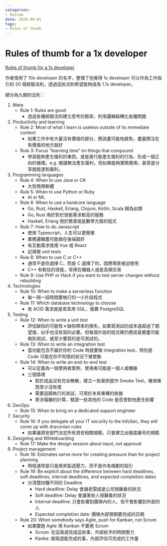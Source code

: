 ```yaml
---
categories:
- Review
date: 2020-09-01
tags:
- Rules of thumb
---
```


# Rules of thumb for a 1x developer

[Rules of thumb for a 1x developer](https://muldoon.cloud/programming/2020/04/17/programming-rules-thumb.html#rule-6-when-to-use-a-hardcore-language)

作者借用了 10x developer 的名字，整理了他覺得 1x developer 可以作為工作指引的 20 個經驗法則，透過這些法則希望能夠成為 1.1x developer。

總分為九類的法則：

1. Meta
   - Rule 1: Rules are good
     - 透過各種經驗法則建立思考的框架，利用邏輯結構化各種問題
2. Productivity and learning
   - Rule 2: Most of what I learn is useless outside of its immediate context
     - 如果工作中有大量沒有價值的部分，應該盡可能地避免，盡量關注在有價值的地方就好
   - Rule 3: Focus “learning time” on things that compound
     - 學習能夠產生複利的東西，或是進行能產生複利的行為，形成一個正向的循環。e.g. 閱讀無法產生複利，但如果能夠實際應用，甚至是分享就能達到複利。
3. Programming languages
   - Rule 4: When to use Java or C#
     - 大型商用軟體
   - Rule 5: When to use Python or Ruby
     - AI or ML
   - Rule 6: When to use a hardcore language
     - Go, Rust, Haskell, Erlang, Clojure, Kotlin, Scala 歸為此類
     - Go, Rust 用於對於效能需求較高的服務
     - Haskell, Erlang 用於簡潔或是數學方面的程式
   - Rule 7: How to do Javascript
     - 使用 Typescript，人生可以更簡單
     - 業務邏輯盡可能做在後端就好
     - 有互動需求使用 Vue 或 React
     - 記得做 unit tests
   - Rule 8: When to use C or C++
     - 通常不是你選擇 C，而是 C 選擇了你，因應場景被迫使用
     - C++ 有較佳的效能，常用在機器人或是高頻交易
   - Rule 9: Use PHP or Hack if you want to test server changes without rebuilding
4. Technologies
   - Rule 10: When to make a serverless function
     - 每一隔一段時間要執行的一小片段程式
   - Rule 11: Which database technology to choose
     - 有 ACID 需求就是乖乖用 SQL，推薦 PostgreSQL
5. Testing
   - Rule 12: When to write a unit test
     - 評估缺陷的可能性＊缺陷帶來的損失，如果寫測試的成本遠超過了期望值，似乎也沒有寫的必要。但每個片段的程式碼仍應該是要盡可能做到測試，或至少要寫的是可測試的。
   - Rule 13: When to write an integration test
     - 當功能包含不屬於你的 Code 時就要做 integration test，特別是 Code 可能在你不知情的狀況下被更動
   - Rule 14: When to write an end-to-end test
     - 可以定義為一個使用者案例，使用者可能是一個人或機器
     - 三個情境
       - 對於成品沒有完全瞭解，建立一些案例當作 Smoke Test，確保東西至少沒有壞
       - 需要迴歸執行的測試，可用於未來重構的依據
       - 牽涉複雜的計算，驗證一些其他的 Code 是否會對他產生影響
6. DevOps
   - Rule 15: When to bring on a dedicated support engineer
7. Security
   - Rule 16: If you delegate all your IT security to the InfoSec, they will come up with draconian rules
     - 如果讓資安部門決定所有資安相關規範，只會建立出極度嚴苛的規範
8. Designing and Whiteboarding
   - Rule 17: Make the design session about input, not approval
9. Project management
   - Rule 18: Estimates serve more for creating pressure than for project planning
     - 時程通常是只是用來製造壓力，而不是作為規劃的指引
   - Rule 19: Be explicit about the difference between hard deadlines, soft deadlines, internal deadlines, and expected completion dates
     - 分清楚四種不同的 Deadline
       - Hard deadline: Delay 會讓老闆或是公司很難看的狀況
       - Soft deadline: Delay 會讓某些人很難看的狀況
       - Internal deadline: 只會影響到團隊內的人，但不會影響到外部的人
       - Expected completion date: 團隊內部預期要完成的日期
   - Rule 20: When somebody says Agile, push for Kanban, not Scrum
     - 如果要跑 Agile 用 Kanban 不要用 Scrum
       - Scrum: 在這兩週完成這些事，外部給予的時間壓力
       - Kanba: 做兩週能完成的事，內部評估可完成的工作量
